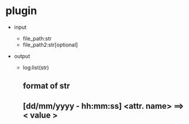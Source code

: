 
# plugin
- input
    - file_path:str
    - file_path2:str[optional]

- output
    - log:list(str)
        ## format of str
        ## [dd/mm/yyyy - hh:mm:ss] <attr. name> ==> < value >



